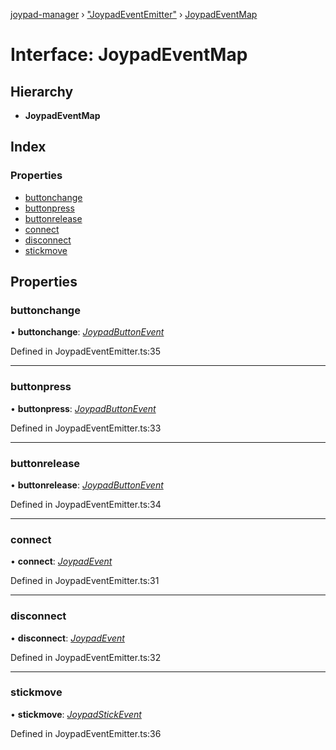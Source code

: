 [joypad-manager](../README.md) › ["JoypadEventEmitter"](../modules/_joypadeventemitter_.md) › [JoypadEventMap](_joypadeventemitter_.joypadeventmap.md)

# Interface: JoypadEventMap

## Hierarchy

* **JoypadEventMap**

## Index

### Properties

* [buttonchange](_joypadeventemitter_.joypadeventmap.md#buttonchange)
* [buttonpress](_joypadeventemitter_.joypadeventmap.md#buttonpress)
* [buttonrelease](_joypadeventemitter_.joypadeventmap.md#buttonrelease)
* [connect](_joypadeventemitter_.joypadeventmap.md#connect)
* [disconnect](_joypadeventemitter_.joypadeventmap.md#disconnect)
* [stickmove](_joypadeventemitter_.joypadeventmap.md#stickmove)

## Properties

###  buttonchange

• **buttonchange**: *[JoypadButtonEvent](_joypadeventemitter_.joypadbuttonevent.md)*

Defined in JoypadEventEmitter.ts:35

___

###  buttonpress

• **buttonpress**: *[JoypadButtonEvent](_joypadeventemitter_.joypadbuttonevent.md)*

Defined in JoypadEventEmitter.ts:33

___

###  buttonrelease

• **buttonrelease**: *[JoypadButtonEvent](_joypadeventemitter_.joypadbuttonevent.md)*

Defined in JoypadEventEmitter.ts:34

___

###  connect

• **connect**: *[JoypadEvent](_joypadeventemitter_.joypadevent.md)*

Defined in JoypadEventEmitter.ts:31

___

###  disconnect

• **disconnect**: *[JoypadEvent](_joypadeventemitter_.joypadevent.md)*

Defined in JoypadEventEmitter.ts:32

___

###  stickmove

• **stickmove**: *[JoypadStickEvent](_joypadeventemitter_.joypadstickevent.md)*

Defined in JoypadEventEmitter.ts:36

